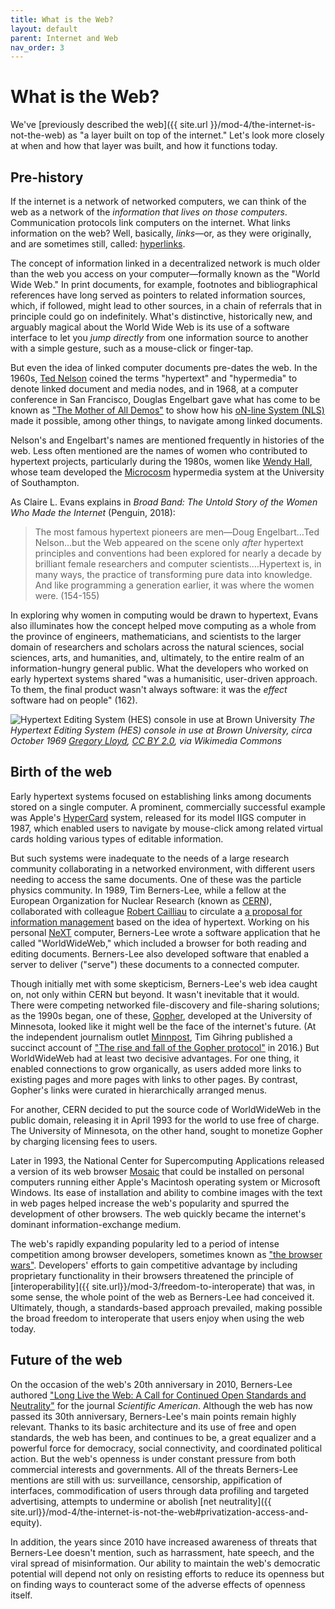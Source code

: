 ```yaml
---
title: What is the Web?
layout: default
parent: Internet and Web
nav_order: 3
---
```


# What is the Web?

We've [previously described the web]({{ site.url }}/mod-4/the-internet-is-not-the-web) as "a layer built on top of the internet." Let's look more closely at when and how that layer was built, and how it functions today.

## Pre-history

If the internet is a network of networked computers, we can think of the web as a network of the *information that lives on those computers*. Communication protocols link computers on the internet. What links information on the web? Well, basically, *links*&mdash;or, as they were originally, and are sometimes still, called: [hyperlinks](https://www.computerhope.com/jargon/h/hyperlink.htm).

The concept of information linked in a decentralized network is much older than the web you access on your computer&mdash;formally known as the "World Wide Web." In print documents, for example, footnotes and bibliographical references have long served as pointers to related information sources, which, if followed, might lead to other sources, in a chain of referrals that in principle could go on indefinitely. What's distinctive, historically new, and arguably magical about the World Wide Web is its use of a software interface to let you *jump directly* from one information source to another with a simple gesture, such as a mouse-click or finger-tap.

But even the idea of linked computer documents pre-dates the web. In the 1960s, [Ted Nelson](https://en.wikipedia.org/wiki/Ted_Nelson) coined the terms "hypertext" and "hypermedia" to denote linked document and media nodes, and in 1968, at a computer conference in San Francisco, Douglas Engelbart gave what has come to be known as ["The Mother of All Demos"](https://en.wikipedia.org/wiki/The_Mother_of_All_Demos) to show how his [oN-line System (NLS)](https://en.wikipedia.org/wiki/NLS_(computer_system)) made it possible, among other things, to navigate among linked documents.

Nelson's and Engelbart's names are mentioned frequently in histories of the web. Less often mentioned are the names of women who contributed to hypertext projects, particularly during the 1980s, women like [Wendy Hall](https://en.wikipedia.org/wiki/Wendy_Hall), whose team developed the [Microcosm](https://en.wikipedia.org/wiki/Microcosm_(hypermedia_system)) hypermedia system at the University of Southampton.

As Claire L. Evans explains in *Broad Band: The Untold Story of the Women Who Made the Internet* (Penguin, 2018):

> The most famous hypertext pioneers are men&mdash;Doug Engelbart&hellip;Ted Nelson&hellip;but the Web appeared on the scene only *after* hypertext principles and conventions had been explored for nearly a decade by brilliant female researchers and computer scientists.&hellip;Hypertext is, in many ways, the practice of transforming pure data into knowledge. And like programming a generation earlier, it was where the women were. (154-155)

In exploring why women in computing would be drawn to hypertext, Evans also illuminates how the concept helped move computing as a whole from the province of engineers, mathematicians, and scientists to the  larger domain of researchers and scholars across the natural sciences, social sciences, arts, and humanities, and, ultimately, to the entire realm of an information-hungry general public. What the developers who worked on early hypertext systems shared "was a humanisitic, user-driven approach. To them, the final product wasn't always software: it was the *effect* software had on people" (162). 

![Hypertext Editing System (HES) console in use at Brown University](https://upload.wikimedia.org/wikipedia/commons/c/cd/HypertextEditingSystemConsoleBrownUniv1969.jpg) 
*The Hypertext Editing System (HES) console in use at Brown University, circa October 1969 <a href="https://commons.wikimedia.org/wiki/File:HypertextEditingSystemConsoleBrownUniv1969.jpg">Gregory Lloyd</a>, <a href="https://creativecommons.org/licenses/by/2.0">CC BY 2.0</a>, via Wikimedia Commons*

## Birth of the web

Early hypertext systems focused on establishing links among documents stored on a single computer. A prominent, commercially successful example was Apple's [HyperCard](https://en.wikipedia.org/wiki/HyperCard) system, released for its model IIGS computer in 1987, which enabled users to navigate by mouse-click among related virtual cards holding various types of editable information.

But such systems were inadequate to the needs of a large research community collaborating in a networked environment, with different users needing to access the same documents. One of these was the particle physics community. In 1989, Tim Berners-Lee, while a fellow at the European Organization for Nuclear Research (known as [CERN](https://home.cern/)), collaborated with colleague [Robert Cailliau](https://en.wikipedia.org/wiki/Robert_Cailliau) to circulate a [a proposal for information management](https://www.w3.org/History/1989/proposal.html) based on the idea of hypertext. Working on his personal [NeXT](https://en.wikipedia.org/wiki/NeXT_Computer) computer, Berners-Lee wrote a software application that he called "WorldWideWeb," which included a browser for both reading and editing documents. Berners-Lee also developed software that enabled a server to deliver ("serve") these documents to a connected computer. 

Though initially met with some skepticism, Berners-Lee's web idea caught on, not only within CERN but beyond. It wasn't inevitable that it would. There were competing networked file-discovery and file-sharing solutions; as the 1990s began, one of these, [Gopher](https://en.wikipedia.org/wiki/Gopher_(protocol)), developed at the University of Minnesota, looked like it might well be the face of the internet's future. (At the independent journalism outlet [Minnpost](https://www.minnpost.com/about/), Tim Gihring published a succinct account of ["The rise and fall of the Gopher protocol"](https://www.minnpost.com/business/2016/08/rise-and-fall-gopher-protocol/) in 2016.) But WorldWideWeb had at least two decisive advantages. For one thing, it enabled connections to grow organically, as users added more links to existing pages and more pages with links to other pages. By contrast, Gopher's links were curated in hierarchically arranged menus.

For another, CERN decided to put the source code of WorldWideWeb in the public domain, releasing it in April 1993 for the world to use free of charge. The University of Minnesota, on the other hand, sought to monetize Gopher by charging licensing fees to users.

Later in 1993, the National Center for Supercomputing Applications released a version of its web browser [Mosaic](https://en.wikipedia.org/wiki/Mosaic_(web_browser)) that could be installed on personal computers running either Apple's Macintosh operating system or Microsoft Windows. Its ease of installation and ability to combine images with the text in web pages helped increase the web's popularity and spurred the development of other browsers. The web quickly became the internet's dominant information-exchange medium.

The web's rapidly expanding popularity led to a period of intense competition among browser developers, sometimes known as ["the browser wars"](https://www.w3.org/wiki/The_history_of_the_Web#The_browser_wars). Developers' efforts to gain competitive advantage by including proprietary functionality in their browsers threatened the principle of [interoperability]({{ site.url}}/mod-3/freedom-to-interoperate) that was, in some sense, the whole point of the web as Berners-Lee had conceived it. Ultimately, though, a standards-based approach prevailed, making possible the broad freedom to interoperate that users enjoy when using the web today.

## Future of the web

On the occasion of the web's 20th anniversary in 2010, Berners-Lee authored ["Long Live the Web: A Call for Continued Open Standards and Neutrality"](https://www.scientificamerican.com/article/long-live-the-web/) for the journal *Scientific American*. Although the web has now passed its 30th anniversary, Berners-Lee's main points remain highly relevant. Thanks to its basic architecture and its use of free and open standards, the web has been, and continues to be, a great equalizer and a powerful force for democracy, social connectivity, and coordinated political action. But the web's openness is under constant pressure from both commercial interests and governments. All of the threats Berners-Lee mentions are still with  us: surveillance, censorship, appification of interfaces, commodification of users through data profiling and targeted advertising, attempts to undermine or abolish [net neutrality]({{ site.url}}/mod-4/the-internet-is-not-the-web#privatization-access-and-equity).

In addition, the years since 2010 have increased awareness of threats that Berners-Lee doesn't mention, such as harrassment, hate speech, and the viral spread of misinformation. Our ability to maintain the web's democratic potential will depend not only on resisting efforts to reduce its openness but on finding ways to counteract some of the adverse effects of openness itself.